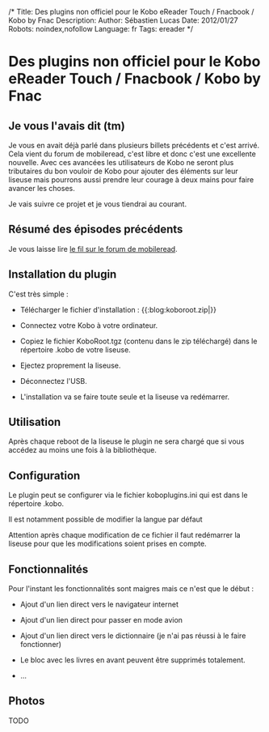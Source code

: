 /*
Title: Des plugins non officiel pour le Kobo eReader Touch / Fnacbook / Kobo by Fnac
Description: 
Author: Sébastien Lucas
Date: 2012/01/27
Robots: noindex,nofollow
Language: fr
Tags: ereader
*/
# Des plugins non officiel pour le Kobo eReader Touch / Fnacbook / Kobo by Fnac

## Je vous l'avais dit (tm)
Je vous en avait déjà parlé dans plusieurs billets précédents et c'est arrivé. Cela vient du forum de mobileread, c'est libre et donc c'est une excellente nouvelle. Avec ces avancées les utilisateurs de Kobo ne seront plus tributaires du bon vouloir de Kobo pour ajouter des éléments sur leur liseuse mais pourrons aussi prendre leur courage à deux mains pour faire avancer les choses.

Je vais suivre ce projet et je vous tiendrai au courant.


## Résumé des épisodes précédents

Je vous laisse lire [le fil sur le forum de mobileread](http://www.mobileread.com/forums/showthread.php?t=163997).
## Installation du plugin

C'est très simple :

*	Télécharger le fichier d'installation : {{:blog:koboroot.zip|}} 

*	Connectez votre Kobo à votre ordinateur.

*	Copiez le fichier KoboRoot.tgz (contenu dans le zip téléchargé) dans le répertoire .kobo de votre liseuse.

*	Ejectez proprement la liseuse.

*	Déconnectez l'USB.

*	L'installation va se faire toute seule et la liseuse va redémarrer.
## Utilisation

Après chaque reboot de la liseuse le plugin ne sera chargé que si vous accédez au moins une fois à la bibliothèque.
## Configuration

Le plugin peut se configurer via le fichier koboplugins.ini qui est dans le répertoire .kobo.

Il est notamment possible de modifier la langue par défaut

Attention après chaque modification de ce fichier il faut redémarrer la liseuse pour que les modifications soient prises en compte.
## Fonctionnalités

Pour l'instant les fonctionnalités sont maigres mais ce n'est que le début :

*	Ajout d'un lien direct vers le navigateur internet

*	Ajout d'un lien direct pour passer en mode avion

*	Ajout d'un lien direct vers le dictionnaire (je n'ai pas réussi à le faire fonctionner)

*	Le bloc avec les livres en avant peuvent être supprimés totalement.

*	...
## Photos

TODO

